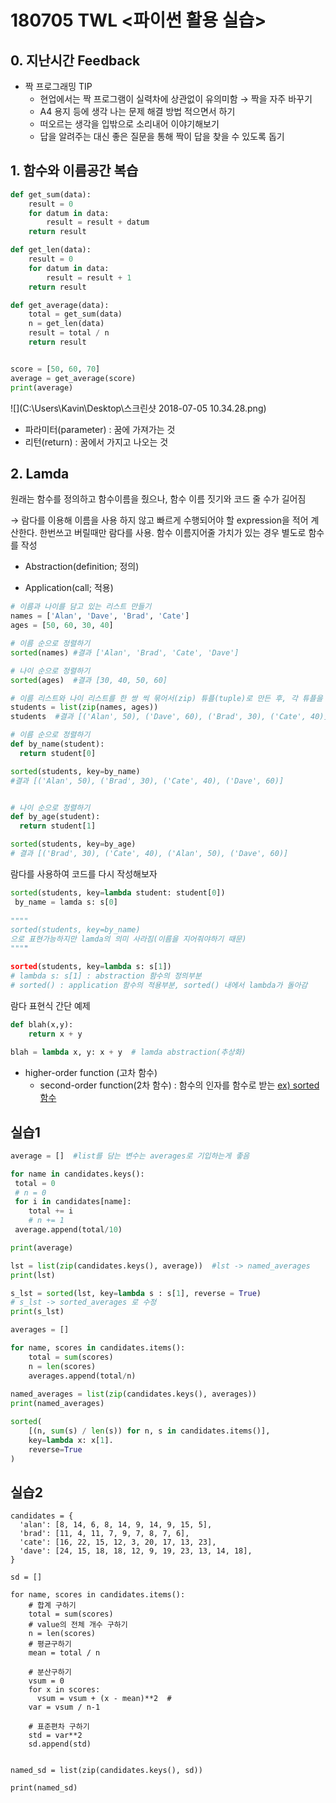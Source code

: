 # 180705 TWL <파이썬 활용 실습>



## 0. 지난시간 Feedback

- 짝 프로그래밍 TIP
  - 현업에서는 짝 프로그램이 실력차에 상관없이 유의미함 → 짝을 자주 바꾸기
  - A4 용지 등에 생각 나는 문제 해결 방법 적으면서 하기
  - 떠오르는 생각을 입밖으로 소리내어 이야기해보기
  - 답을 알려주는 대신 좋은 질문을 통해 짝이 답을 찾을 수 있도록 돕기





## 1. 함수와 이름공간 복습



```python
def get_sum(data): 
    result = 0
    for datum in data:
        result = result + datum
    return result

def get_len(data):
    result = 0
    for datum in data:
        result = result + 1
    return result

def get_average(data):
    total = get_sum(data)
    n = get_len(data)
    result = total / n
    return result


score = [50, 60, 70]
average = get_average(score)
print(average)
```



![](C:\Users\Kavin\Desktop\스크린샷 2018-07-05 10.34.28.png)



- 파라미터(parameter) : 꿈에 가져가는 것 
- 리턴(return) : 꿈에서 가지고 나오는 것





## 2. Lamda

원래는 함수를 정의하고 함수이름을 줬으나, 함수 이름 짓기와 코드 줄 수가 길어짐

→ 람다를 이용해 이름을 사용 하지 않고 빠르게 수행되어야 할 expression을 적어 계산한다.  한번쓰고 버릴때만 람다를 사용. 함수 이름지어줄 가치가 있는 경우 별도로 함수를 작성

- Abstraction(definition; 정의)

- Application(call; 적용) 

  

```python
# 이름과 나이를 담고 있는 리스트 만들기
names = ['Alan', 'Dave', 'Brad', 'Cate']
ages = [50, 60, 30, 40]

# 이름 순으로 정렬하기
sorted(names) #결과 ['Alan', 'Brad', 'Cate', 'Dave']

# 나이 순으로 정렬하기
sorted(ages)  #결과 [30, 40, 50, 60]

# 이름 리스트와 나이 리스트를 한 쌍 씩 묶어서(zip) 튜플(tuple)로 만든 후, 각 튜플을 원소로 갖는 리스트인 students를 만든다
students = list(zip(names, ages))
students  #결과 [('Alan', 50), ('Dave', 60), ('Brad', 30), ('Cate', 40)]

# 이름 순으로 정렬하기
def by_name(student):
  return student[0]

sorted(students, key=by_name) 
#결과 [('Alan', 50), ('Brad', 30), ('Cate', 40), ('Dave', 60)]


# 나이 순으로 정렬하기
def by_age(student):
  return student[1]

sorted(students, key=by_age)
# 결과 [('Brad', 30), ('Cate', 40), ('Alan', 50), ('Dave', 60)]
```



람다를 사용하여 코드를 다시 작성해보자

```python
sorted(students, key=lambda student: student[0])
 by_name = lamda s: s[0]
        
"""" 
sorted(students, key=by_name) 
으로 표현가능하지만 lamda의 의미 사라짐(이름을 지어줘야하기 때문) 
""""

sorted(students, key=lambda s: s[1])
# lambda s: s[1] : abstraction 함수의 정의부분
# sorted() : application 함수의 적용부분, sorted() 내에서 lambda가 돌아감
```



람다 표현식 간단 예제

```python
def blah(x,y):
	return x + y
	
blah = lambda x, y: x + y  # lamda abstraction(추상화)
```



- higher-order function (고차 함수) 
  - second-order function(2차 함수) : 함수의 인자를 함수로 받는  <u>ex) sorted함수</u>





## 실습1

```python
average = []  #list를 담는 변수는 averages로 기입하는게 좋음

for name in candidates.keys():
 total = 0
 # n = 0
 for i in candidates[name]:
    total += i
    # n += 1
 average.append(total/10)

print(average)

lst = list(zip(candidates.keys(), average))  #lst -> named_averages
print(lst)

s_lst = sorted(lst, key=lambda s : s[1], reverse = True)
# s_lst -> sorted_averages 로 수정
print(s_lst)
```

```python
averages = []

for name, scores in candidates.items():
    total = sum(scores)
    n = len(scores)
    averages.append(total/n)
    
named_averages = list(zip(candidates.keys(), averages))
print(named_averages)
```

```python
sorted(
	[(n, sum(s) / len(s)) for n, s in candidates.items()],
	key=lambda x: x[1].
	reverse=True
)
```





## 실습2


```
candidates = {
  'alan': [8, 14, 6, 8, 14, 9, 14, 9, 15, 5],
  'brad': [11, 4, 11, 7, 9, 7, 8, 7, 6],
  'cate': [16, 22, 15, 12, 3, 20, 17, 13, 23],
  'dave': [24, 15, 18, 18, 12, 9, 19, 23, 13, 14, 18],
}

sd = []

for name, scores in candidates.items():
    # 합계 구하기
    total = sum(scores)
    # value의 전체 개수 구하기
    n = len(scores)
    # 평균구하기
    mean = total / n
    
    # 분산구하기
    vsum = 0
    for x in scores:
      vsum = vsum + (x - mean)**2  # 
    var = vsum / n-1
    
    # 표준편차 구하기
    std = var**2
    sd.append(std)
    
    
named_sd = list(zip(candidates.keys(), sd))
    
print(named_sd)
```

